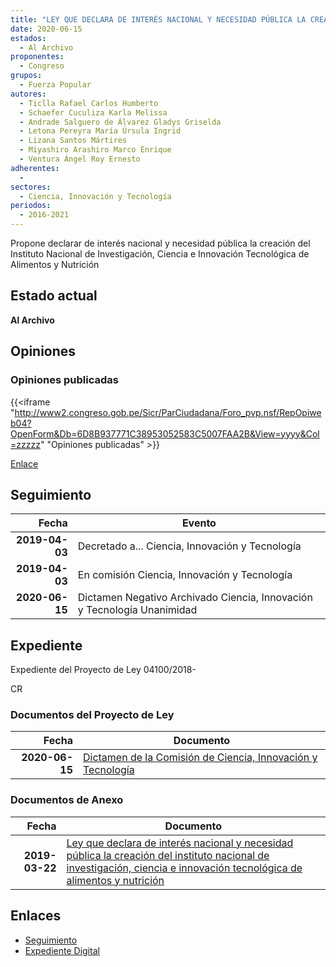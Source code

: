 ```yaml
---
title: "LEY QUE DECLARA DE INTERÉS NACIONAL Y NECESIDAD PÚBLICA LA CREACIÓN DEL INSTITUTO NACIONAL DE INVESTIGACIÓN, CIENCIA E INNOVACIÓN TECNOLÓGICA DE ALIMENTOS Y NUTRICIÓN"
date: 2020-06-15
estados: 
  - Al Archivo
proponentes: 
  - Congreso
grupos: 
  - Fuerza Popular
autores: 
  - Ticlla Rafael Carlos Humberto
  - Schaefer Cuculiza Karla Melissa
  - Andrade Salguero de Álvarez Gladys Griselda
  - Letona Pereyra María Úrsula Ingrid
  - Lizana Santos Mártires
  - Miyashiro Arashiro Marco Enrique
  - Ventura Ángel Roy Ernesto
adherentes: 
  - 
sectores: 
  - Ciencia, Innovación y Tecnología
periodos: 
  - 2016-2021
---
```


Propone declarar de interés nacional y necesidad pública la creación del Instituto Nacional de Investigación, Ciencia e Innovación Tecnológica de Alimentos y Nutrición


## Estado actual

**Al Archivo**

## Opiniones

### Opiniones publicadas

{{<iframe "http://www2.congreso.gob.pe/Sicr/ParCiudadana/Foro_pvp.nsf/RepOpiweb04?OpenForm&Db=6D8B937771C38953052583C5007FAA2B&View=yyyy&Col=zzzzz" "Opiniones publicadas" >}}

[Enlace](http://www2.congreso.gob.pe/Sicr/ParCiudadana/Foro_pvp.nsf/RepOpiweb04?OpenForm&Db=6D8B937771C38953052583C5007FAA2B&View=yyyy&Col=zzzzz)

## Seguimiento

| Fecha | Evento |
|------:|--------|
| **2019-04-03** | Decretado a... Ciencia, Innovación y Tecnología|
| **2019-04-03** | En comisión Ciencia, Innovación y Tecnología|
| **2020-06-15** | Dictamen Negativo Archivado Ciencia, Innovación y Tecnología Unanimidad|


## Expediente

Expediente del Proyecto de Ley 04100/2018-

CR


### Documentos del Proyecto de Ley

| Fecha | Documento |
|------:|--------|
| **2020-06-15** | [Dictamen de la Comisión de Ciencia, Innovación y Tecnología](http://www.leyes.congreso.gob.pe/Documentos/2016_2021/Dictamenes/Proyectos_de_Ley/04100DC02MAY-20200615.pdf) |

### Documentos de Anexo

| Fecha | Documento |
|------:|--------|
| **2019-03-22** | [Ley que declara de interés nacional y necesidad pública la creación del instituto nacional de investigación, ciencia e innovación tecnológica de alimentos y nutrición](http://www.leyes.congreso.gob.pe/Documentos/2016_2021/Proyectos_de_Ley_y_de_Resoluciones_Legislativas/PL0410020190322.pdf) |

## Enlaces 

- [Seguimiento](http://www2.congreso.gob.pe/Sicr/TraDocEstProc/CLProLey2016.nsf/f7fff46988ca05b1052578e100829cc7/21a5ab290c78ac03052583c5007d972f?OpenDocument)
- [Expediente Digital](http://www2.congreso.gob.pe/Sicr/TraDocEstProc/CLProLey2016.nsf/f7fff46988ca05b1052578e100829cc7/21a5ab290c78ac03052583c5007d972f?OpenDocument&Click=05257FB7005EB655.eb71d0cf91d8294e05256cdf006b5706/$Body/0.1C6C)
